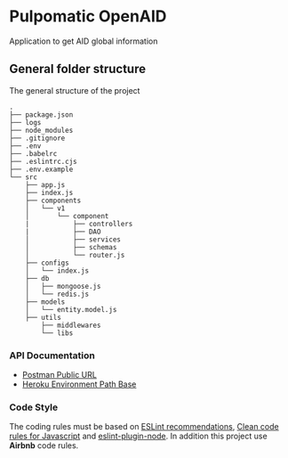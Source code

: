 # Pulpomatic OpenAID
Application to get AID global information

## General folder structure
The general structure of the project
````
.
├── package.json
├── logs
├── node_modules
├── .gitignore
├── .env
├── .babelrc
├── .eslintrc.cjs
├── .env.example
└── src
    ├── app.js
    ├── index.js
    ├── components
    │   └── v1
    │       └── component
    |           ├── controllers
    |           ├── DAO
    │           ├── services
    │           ├── schemas
    │           └── router.js
    ├── configs
    │   └── index.js
    ├── db
    │   ├── mongoose.js
    │   └── redis.js
    ├── models
    │   └── entity.model.js
    ├── utils
        ├── middlewares
        └── libs

````

### API Documentation
- [Postman Public URL](https://documenter.getpostman.com/view/6889842/U16bvUBU)
- [Heroku Environment Path Base](https://pulpomatic-openaid.herokuapp.com)

### Code Style
The coding rules must be based on [ESLint recommendations](https://eslint.org/), [Clean code rules for Javascript](https://github.com/ryanmcdermott/clean-code-javascript) and [eslint-plugin-node](https://www.npmjs.com/package/eslint-plugin-node). In addition this project use **Airbnb** code rules.